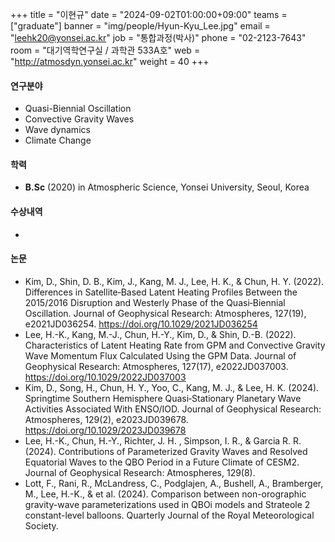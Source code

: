 +++
title  = "이현규"
date   = "2024-09-02T01:00:00+09:00"
teams  = ["graduate"]
banner = "img/people/Hyun-Kyu_Lee.jpg"
email  = "leehk20@yonsei.ac.kr"
job    = "통합과정(박사)"
phone  = "02-2123-7643"
room   = "대기역학연구실 / 과학관 533A호"
web    = "http://atmosdyn.yonsei.ac.kr"
weight = 40
+++

#### 연구분야
 + Quasi-Biennial Oscillation
 + Convective Gravity Waves
 + Wave dynamics
 + Climate Change

#### 학력
 + **B.Sc** (2020) in Atmospheric Science, Yonsei University, Seoul, Korea


#### 수상내역
 +

#### 논문
 + Kim, D., Shin, D. B., Kim, J., Kang, M. J., Lee, H. K., & Chun, H. Y. (2022). Differences in Satellite‐Based Latent Heating Profiles Between the 2015/2016 Disruption and Westerly Phase of the Quasi‐Biennial Oscillation. Journal of Geophysical Research: Atmospheres, 127(19), e2021JD036254. https://doi.org/10.1029/2021JD036254
+ Lee, H.-K., Kang, M.-J., Chun, H.-Y., Kim, D., & Shin, D.-B. (2022). Characteristics of Latent Heating Rate from GPM and Convective Gravity Wave Momentum Flux Calculated Using the GPM Data. Journal of Geophysical Research: Atmospheres, 127(17), e2022JD037003. https://doi.org/10.1029/2022JD037003
+ Kim, D., Song, H., Chun, H. Y., Yoo, C., Kang, M. J., & Lee, H. K. (2024). Springtime Southern Hemisphere Quasi‐Stationary Planetary Wave Activities Associated With ENSO/IOD. Journal of Geophysical Research: Atmospheres, 129(2), e2023JD039678. https://doi.org/10.1029/2023JD039678
+ Lee, H.-K., Chun, H.-Y., Richter, J. H. , Simpson, I. R., & Garcia R. R. (2024). Contributions of Parameterized Gravity Waves and Resolved Equatorial Waves to the QBO Period in a Future Climate of CESM2. Journal of Geophysical Research: Atmospheres, 129(8).
+ Lott, F., Rani, R., McLandress, C., Podglajen, A., Bushell, A., Bramberger, M., Lee, H.-K., & et al. (2024). Comparison between non-orographic gravity-wave parameterizations used in QBOi models and Strateole 2 constant-level balloons. Quarterly Journal of the Royal Meteorological Society.

